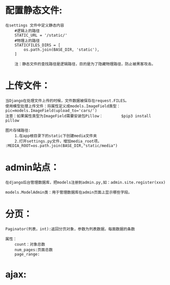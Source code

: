 # 配置静态文件:
	在settings 文件中定义静态内容
		#逻辑上的路径
		STATIC_URL = '/static/'
		#物理上的路径
		STATICFILES_DIRS = [
			os.path.join(BASE_DIR, 'static'),
		]
		
		注：静态文件的查找路径是逻辑路径，目的是为了隐藏物理路径，防止被黑客攻击。
		
# 上传文件：
	当Django在处理文件上传的时候，文件数据被保存在request.FILES。
	使用模型处理上传文件：将属性定义成models.ImageField类型：pic=models.ImageField(upload_to='cars/')
	注意：如果属性类型为ImageField需要安装包Pillow：		$pip3 install pillow
	
	图片存储路径:
		1.在app根目录下的static下创建media文件夹
		2.打开settings.py文件，增加media_root项。	:MEDIA_ROOT=os.path.join(BASE_DIR,"static/media")


# admin站点：
	在django后台管理数据库，把models注册到admin.py,如：admin.site.register(xxx)
	
	models.ModelAdmin类：用于管理数据库在admin页面上显示哪些字段。
	
# 分页：
	Paginator(列表，int):返回分页对象，参数为列表数据，每面数据的条数
	
	属性：
		count：对象总数
		num_pages:页面总数
		page_range:

# ajax:
	
		
		
		
		
		
		
		
		
		
		
		
		
		
		
		
		
		
		
		
		
		
		
		

